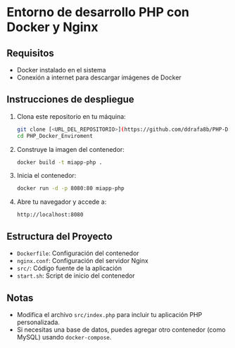 
# Entorno de desarrollo PHP con Docker y Nginx

## Requisitos
- Docker instalado en el sistema
- Conexión a internet para descargar imágenes de Docker

## Instrucciones de despliegue
1. Clona este repositorio en tu máquina:
   ```bash
   git clone [<URL_DEL_REPOSITORIO>](https://github.com/ddrafa8b/PHP-Docker-Enviroment.git)
   cd PHP_Docker_Enviroment
   ```

2. Construye la imagen del contenedor:
   ```bash
   docker build -t miapp-php .
   ```

3. Inicia el contenedor:
   ```bash
   docker run -d -p 8080:80 miapp-php
   ```

4. Abre tu navegador y accede a:
   ```
   http://localhost:8080
   ```

## Estructura del Proyecto
- `Dockerfile`: Configuración del contenedor
- `nginx.conf`: Configuración del servidor Nginx
- `src/`: Código fuente de la aplicación
- `start.sh`: Script de inicio del contenedor

## Notas
- Modifica el archivo `src/index.php` para incluir tu aplicación PHP personalizada.
- Si necesitas una base de datos, puedes agregar otro contenedor (como MySQL) usando `docker-compose`.
